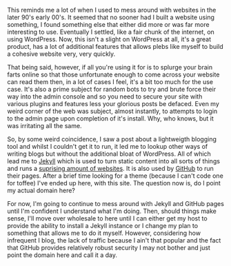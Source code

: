 This reminds me a lot of when I used to mess around with websites in the later 90's early 00's. It seemed that no sooner had I built a website using something, I found something else that either did more or was far more interesting to use. Eventually I settled, like a fair chunk of the internet, on using WordPress. Now, this isn't a slight on WordPress at all, it's a great product, has a lot of additional features that allows plebs like myself to build a cohesive website very, very quickly.

That being said, however, if all you're using it for is to splurge your brain farts online so that those unfortunate enough to come across your website can read them then, in a lot of cases I feel, it's a bit too much for the use case. It's also a prime subject for random bots to try and brute force their way into the admin console and so you need to secure your site with various plugins and features less your glorious posts be defaced. Even my weird corner of the web was subject, almost instantly, to attempts to login to the admin page upon completion of it's install. Why, who knows, but it was irritating all the same.

So, by some weird coincidence, I saw a post about a lightweigth blogging tool and whilst I couldn't get it to run, it led me to lookup other ways of writing blogs but without the additional bloat of WordPress. All of which lead me to [Jekyll](https://jekyllrb.com/) which is used to turn static content into all sorts of things and runs a [suprising amount of websites](https://jekyllrb.com/showcase/). It is also used by [GitHub](https://github.com/) to run their pages. After a brief time looking for a theme (because I can't code one for toffee) I've ended up here, with this site. The question now is, do I point my actual domain here? 

For now, I'm going to continue to mess around with Jekyll and GitHub pages until I'm confident I understand what I'm doing. Then, should things make sense, I'll move over wholesale to here until I can either get my host to provide the ability to install a Jekyll instance or I change my plan to something that allows me to do it myself. However, considering how infrequent I blog, the lack of traffic because I ain't that popular and the fact that GitHub provides relatively robust security I may not bother and just point the domain here and call it a day.